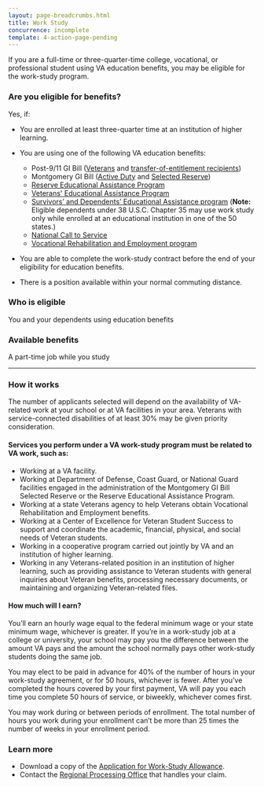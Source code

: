 ```yaml
---
layout: page-breadcrumbs.html
title: Work Study
concurrence: incomplete
template: 4-action-page-pending
---
```


<div class="va-introtext">

If you are a full-time or three-quarter-time college, vocational, or professional student using VA education benefits, you may be eligible for the work-study program.

</div>

<div class="call-out" markdown="1">

### Are you eligible for benefits?
Yes, if:

  - You are enrolled at least three-quarter time at an institution of higher learning.
  - You are using one of the following VA education benefits:

    - Post-9/11 GI Bill ([Veterans](/education/gi-bill/post-9-11/) and [transfer-of-entitlement recipients](/education/gi-bill/transfer/))
    - Montgomery GI Bill ([Active Duty](/education/gi-bill/montgomery-active-duty/) and [Selected Reserve](/education/gi-bill/montgomery-selected-reserve/))
    - [Reserve Educational Assistance Program](/education/other-educational-assistance-programs/reap/)
    - [Veterans' Educational Assistance Program](/education/other-educational-assistance-programs/veap/)
    - [Survivors’ and Dependents’ Educational Assistance program](/education/gi-bill/survivors-dependent-assistance/dependents-education/) (**Note:** Eligible dependents under 38 U.S.C. Chapter 35 may use work study only while enrolled at an educational institution in one of the 50 states.)
    - [National Call to Service](/education/other-educational-assistance-programs/call-to-service/)
    - [Vocational Rehabilitation and Employment program](http://www.benefits.va.gov/vocrehab/index.asp)
  - You are able to complete the work-study contract before the end of your eligibility for education benefits.
  - There is a position available within your normal commuting distance.

### Who is eligible
You and your dependents using education benefits
</div>

### Available benefits

A part-time job while you study

-----

### How it works

The number of applicants selected will depend on the availability of VA-related work at your school or at VA facilities in your area. Veterans with service-connected disabilities of at least 30% may be given priority consideration.

#### Services you perform under a VA work-study program must be related to VA work, such as:

- Working at a VA facility.
- Working at Department of Defense, Coast Guard, or National Guard facilities engaged in the administration of the Montgomery GI Bill Selected Reserve or the Reserve Educational Assistance Program.
- Working at a state Veterans agency to help Veterans obtain Vocational Rehabilitation and Employment benefits.
- Working at a Center of Excellence for Veteran Student Success to support and coordinate the academic, financial, physical, and social needs of Veteran students.
- Working in a cooperative program carried out jointly by VA and an institution of higher learning.
- Working in any Veterans-related position in an institution of higher learning, such as providing assistance to Veteran students with general inquiries about Veteran benefits, processing necessary documents, or maintaining and organizing Veteran-related files.

#### How much will I earn?

You’ll earn an hourly wage equal to the federal minimum wage or your state minimum wage, whichever is greater. If you’re in a work-study job at a college or university, your school may pay you the difference between the amount VA pays and the amount the school normally pays other work-study students doing the same job.

You may elect to be paid in advance for 40% of the number of hours in your work-study agreement, or for 50 hours, whichever is fewer. After you’ve completed the hours covered by your first payment, VA will pay you each time you complete 50 hours of service, or biweekly, whichever comes first.

You may work during or between periods of enrollment. The total number of hours you work during your enrollment can’t be more than 25 times the number of weeks in your enrollment period.

### Learn more

- Download a copy of the [Application for Work-Study Allowance](http://www.vba.va.gov/pubs/forms/VBA-22-8691-ARE.pdf).
- Contact the [Regional Processing Office](http://www.benefits.va.gov/gibill/regional_processing.asp) that handles your claim.
